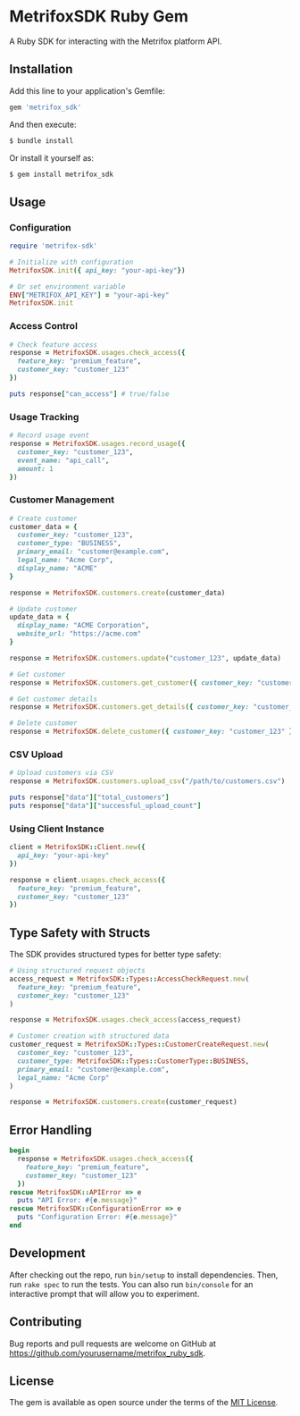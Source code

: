 # MetrifoxSDK Ruby Gem

A Ruby SDK for interacting with the Metrifox platform API.

## Installation

Add this line to your application's Gemfile:

```ruby
gem 'metrifox_sdk'
```

And then execute:

```bash
$ bundle install
```

Or install it yourself as:

```bash
$ gem install metrifox_sdk
```

## Usage

### Configuration

```ruby
require 'metrifox-sdk'

# Initialize with configuration
MetrifoxSDK.init({ api_key: "your-api-key"})

# Or set environment variable
ENV["METRIFOX_API_KEY"] = "your-api-key"
MetrifoxSDK.init
```

### Access Control

```ruby
# Check feature access
response = MetrifoxSDK.usages.check_access({
  feature_key: "premium_feature",
  customer_key: "customer_123"
})

puts response["can_access"] # true/false
```

### Usage Tracking

```ruby
# Record usage event
response = MetrifoxSDK.usages.record_usage({
  customer_key: "customer_123",
  event_name: "api_call",
  amount: 1
})
```

### Customer Management

```ruby
# Create customer
customer_data = {
  customer_key: "customer_123",
  customer_type: "BUSINESS",
  primary_email: "customer@example.com",
  legal_name: "Acme Corp",
  display_name: "ACME"
}

response = MetrifoxSDK.customers.create(customer_data)

# Update customer
update_data = {
  display_name: "ACME Corporation",
  website_url: "https://acme.com"
}

response = MetrifoxSDK.customers.update("customer_123", update_data)

# Get customer
response = MetrifoxSDK.customers.get_customer({ customer_key: "customer_123" })

# Get customer details
response = MetrifoxSDK.customers.get_details({ customer_key: "customer_123" })

# Delete customer
response = MetrifoxSDK.delete_customer({ customer_key: "customer_123" })
```

### CSV Upload

```ruby
# Upload customers via CSV
response = MetrifoxSDK.customers.upload_csv("/path/to/customers.csv")

puts response["data"]["total_customers"]
puts response["data"]["successful_upload_count"]
```

### Using Client Instance

```ruby
client = MetrifoxSDK::Client.new({
  api_key: "your-api-key"
})

response = client.usages.check_access({
  feature_key: "premium_feature",
  customer_key: "customer_123"
})
```

## Type Safety with Structs

The SDK provides structured types for better type safety:

```ruby
# Using structured request objects
access_request = MetrifoxSDK::Types::AccessCheckRequest.new(
  feature_key: "premium_feature",
  customer_key: "customer_123"
)

response = MetrifoxSDK.usages.check_access(access_request)

# Customer creation with structured data
customer_request = MetrifoxSDK::Types::CustomerCreateRequest.new(
  customer_key: "customer_123",
  customer_type: MetrifoxSDK::Types::CustomerType::BUSINESS,
  primary_email: "customer@example.com",
  legal_name: "Acme Corp"
)

response = MetrifoxSDK.customers.create(customer_request)
```

## Error Handling

```ruby
begin
  response = MetrifoxSDK.usages.check_access({
    feature_key: "premium_feature",
    customer_key: "customer_123"
  })
rescue MetrifoxSDK::APIError => e
  puts "API Error: #{e.message}"
rescue MetrifoxSDK::ConfigurationError => e
  puts "Configuration Error: #{e.message}"
end
```

## Development

After checking out the repo, run `bin/setup` to install dependencies. Then, run `rake spec` to run the tests. You can also run `bin/console` for an interactive prompt that will allow you to experiment.

## Contributing

Bug reports and pull requests are welcome on GitHub at https://github.com/yourusername/metrifox_ruby_sdk.

## License

The gem is available as open source under the terms of the [MIT License](https://opensource.org/licenses/MIT).
